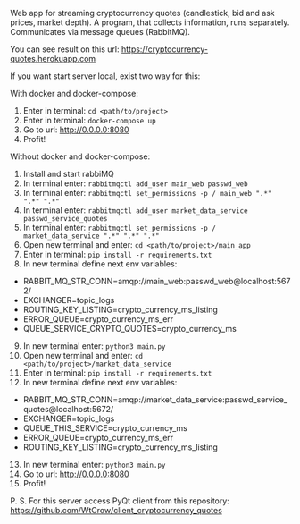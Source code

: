 Web app for streaming cryptocurrency quotes (candlestick, bid and ask prices, market depth).
A program, that collects information, runs separately. Communicates via message queues (RabbitMQ).

You can see result on this url: https://cryptocurrency-quotes.herokuapp.com

If you want start server local, exist two way for this:

With docker and docker-compose:
1) Enter in terminal: `cd <path/to/project>`
2) Enter in terminal: `docker-compose up`
3) Go to url: http://0.0.0.0:8080
4) Profit!

Without docker and docker-compose:
1) Install and start rabbiMQ
2) In terminal enter: `rabbitmqctl add_user main_web passwd_web`
3) In terminal enter: `rabbitmqctl set_permissions -p / main_web ".*" ".*" ".*"`
4) In terminal enter: `rabbitmqctl add_user market_data_service passwd_service_quotes`
5) In terminal enter: `rabbitmqctl set_permissions -p / market_data_service ".*" ".*" ".*"`
6) Open new terminal and enter: `cd <path/to/project>/main_app`
7) Enter in terminal: `pip install -r requirements.txt`
8) In new terminal define next env variables:
- RABBIT_MQ_STR_CONN=amqp://main_web:passwd_web@localhost:5672/
- EXCHANGER=topic_logs
- ROUTING_KEY_LISTING=crypto_currency_ms_listing
- ERROR_QUEUE=crypto_currency_ms_err
- QUEUE_SERVICE_CRYPTO_QUOTES=crypto_currency_ms
9) In new terminal enter: `python3 main.py`
10) Open new terminal and enter: `cd <path/to/project>/market_data_service`
11) Enter in terminal: `pip install -r requirements.txt`
12) In new terminal define next env variables:
- RABBIT_MQ_STR_CONN=amqp://market_data_service:passwd_service_quotes@localhost:5672/
- EXCHANGER=topic_logs
- QUEUE_THIS_SERVICE=crypto_currency_ms
- ERROR_QUEUE=crypto_currency_ms_err
- ROUTING_KEY_LISTING=crypto_currency_ms_listing
13) In new terminal enter: `python3 main.py`
14) Go to url: http://0.0.0.0:8080
15) Profit!

P. S. For this server access PyQt client from this repository: https://github.com/WtCrow/client_cryptocurrency_quotes
